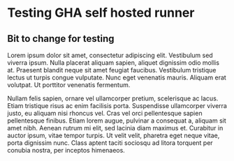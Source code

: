 # Testing GHA self hosted runner

## Bit to change for testing
Lorem ipsum dolor sit amet, consectetur adipiscing elit. Vestibulum sed viverra ipsum. Nulla placerat aliquam sapien, aliquet dignissim odio mollis at. Praesent blandit neque sit amet feugiat faucibus. Vestibulum tristique lectus ut turpis congue vulputate. Nunc eget venenatis mauris. Aliquam erat volutpat. Ut porttitor venenatis fermentum.

Nullam felis sapien, ornare vel ullamcorper pretium, scelerisque ac lacus. Etiam tristique risus ac enim facilisis porta. Suspendisse ullamcorper viverra justo, eu aliquam nisi rhoncus vel. Cras vel orci pellentesque sapien pellentesque finibus. Etiam lorem augue, pulvinar a consequat a, aliquam sit amet nibh. Aenean rutrum mi elit, sed lacinia diam maximus et. Curabitur in auctor ipsum, vitae tempor turpis. Ut velit velit, pharetra eget neque vitae, porta dignissim nunc. Class aptent taciti sociosqu ad litora torquent per conubia nostra, per inceptos himenaeos.

